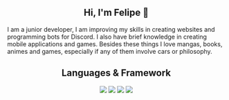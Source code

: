 <h2 align="center">Hi, I'm Felipe 👋</h2>

<p>I am a junior developer, I am improving my skills in creating websites and programming bots for Discord. I also have brief knowledge in creating mobile applications and games. Besides these things I love mangas, books, animes and games, especially if any of them involve cars or philosophy.</p>

<h2 align="center">Languages & Framework</h2>

<div align="center">
<img src="https://img.shields.io/badge/JavaScript-black?style=for-the-badge&logo=javascript"> <img src="https://img.shields.io/badge/Kotlin-black?style=for-the-badge&logo=kotlin
">
<img src="https://img.shields.io/badge/Python-black?style=for-the-badge&logo=python
">
<img src="https://img.shields.io/badge/Express.js-black?style=for-the-badge&logo=express
">
</div>